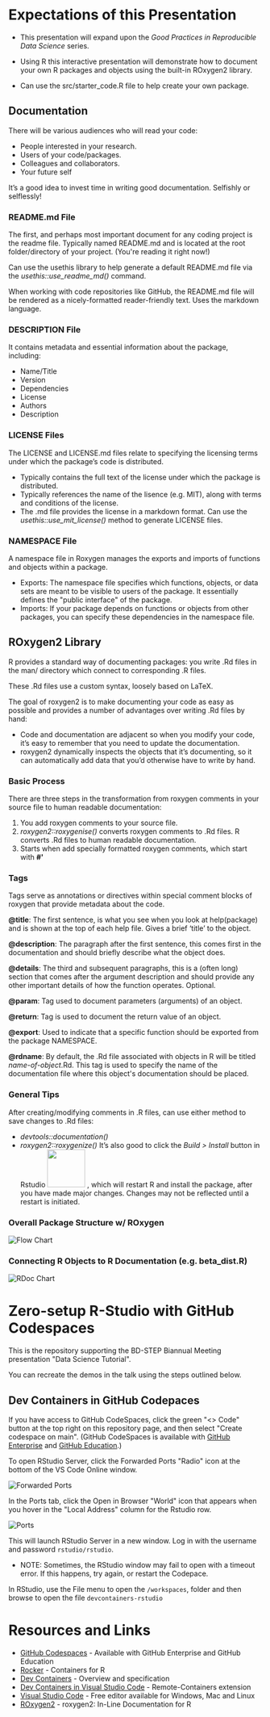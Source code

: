 # Expectations of this Presentation
-   This presentation will expand upon the *Good Practices in Reproducible Data Science* series.

-   Using R this interactive presentation will demonstrate how to document your own R packages and objects using the built-in ROxygen2 library.

-   Can use the src/starter_code.R file to help create your own package.

## Documentation
There will be various audiences who will read your code:
* People interested in your research.
* Users of your code/packages. 
* Colleagues and collaborators. 
* Your future self

It’s a good idea to invest time in writing good documentation. Selfishly or selflessly!

### README.md File

The first, and perhaps most important document for any coding project is the readme file. Typically named README.md and is located at the root folder/directory of your project. (You're reading it right now!)

Can use the usethis library to help generate a default README.md file via the *usethis::use_readme_md()* command. 

When working with code repositories like GitHub, the README.md file will be rendered as a nicely-formatted reader-friendly text. Uses the markdown language. 

### DESCRIPTION File
It contains metadata and essential information about the package, including:
* Name/Title
* Version
* Dependencies
* License 
* Authors
* Description

### LICENSE Files
The LICENSE and LICENSE.md files relate to specifying the licensing terms under which the package’s code is distributed. 
* Typically contains the full text of the license under which the package is distributed.
* Typically references the name of the lisence (e.g. MIT), along with terms and conditions of the license. 
* The .md file provides the license in a markdown format.
Can use the *usethis::use_mit_license()* method to generate LICENSE files.

### NAMESPACE File
A namespace file in Roxygen manages the exports and imports of functions and objects within a package.
* Exports: The namespace file specifies which functions, objects, or data sets are meant to be visible to users of the package. It essentially defines the "public interface" of the package.
* Imports: If your package depends on functions or objects from other packages, you can specify these dependencies in the namespace file. 

## ROxygen2 Library
R provides a standard way of documenting packages: you write .Rd files in the man/ directory which connect to corresponding .R files. 

These .Rd files use a custom syntax, loosely based on LaTeX.

The goal of roxygen2 is to make documenting your code as easy as possible and provides a number of advantages over writing .Rd files by hand:
* Code and documentation are adjacent so when you modify your code, it’s easy to remember that you need to update the documentation.
* roxygen2 dynamically inspects the objects that it’s documenting, so it can automatically add data that you’d otherwise have to write by hand.

### Basic Process
There are three steps in the transformation from roxygen comments in your source file to human readable documentation:
1. You add roxygen comments to your source file.
2. *roxygen2::roxygenise()* converts roxygen comments to .Rd files.
R converts .Rd files to human readable documentation.
3. Starts when add specially formatted roxygen comments, which start with **#'**

### Tags
Tags serve as annotations or directives within special comment blocks of roxygen that provide metadata about the code. 

**@title**: The first sentence, is what you see when you look at help(package) and is shown at the top of each help file. Gives a brief ‘title’ to the object. 

**@description**: The paragraph after the first sentence, this comes first in the documentation and should briefly describe what the object does.

**@details**: The third and subsequent paragraphs, this is a (often long) section that comes after the argument description and should provide any other important details of how the function operates. Optional.

**@param**: Tag used to document parameters (arguments) of an object.

**@return**: Tag is used to document the return value of an object.

**@export**: Used to indicate that a specific function should be exported from the package NAMESPACE. 

**@rdname**: By default, the .Rd file associated with objects in R will be titled _name-of-object_.Rd. This tag is used to specify the name of the documentation file where this object's documentation should be placed.

### General Tips
After creating/modifying comments in .R files, can use either method to save changes to .Rd files:
* *devtools::documentation()*
* *roxygen2::roxygenize()*
It’s also good to click the _Build > Install_ button in Rstudio <img src="misc/img/install_button.png" width="75"/> , which will restart R and install the package, after you have made major changes. Changes may not be reflected until a restart is initiated. 

### Overall Package Structure w/ ROxygen
![Flow Chart](misc/img/flow_diagram_doc.png)

### Connecting R Objects to R Documentation (e.g. beta_dist.R)
![RDoc Chart](misc/img/r_documetation_connections.png)

# Zero-setup R-Studio with GitHub Codespaces

This is the repository supporting the BD-STEP Biannual Meeting presentation "Data Science Tutorial".

You can recreate the demos in the talk using the steps outlined below.

## Dev Containers in GitHub Codepaces

If you have access to GitHub CodeSpaces, click the green "<> Code" button at the top right on this repository page, and then select "Create codespace on main". (GitHub CodeSpaces is available with [GitHub Enterprise](https://github.com/enterprise) and [GitHub Education](https://education.github.com/).)

To open RStudio Server, click the Forwarded Ports "Radio" icon at the bottom of the VS Code Online window.

![Forwarded Ports](/misc/img/forwarded_ports.png)

In the Ports tab, click the Open in Browser "World" icon that appears when you hover in the "Local Address" column for the Rstudio row.

![Ports](/misc/img/ports.png)

This will launch RStudio Server in a new window. Log in with the username and password `rstudio/rstudio`. 

* NOTE: Sometimes, the RStudio window may fail to open with a timeout error. If this happens, try again, or restart the Codepace.

In RStudio, use the File menu to open the `/workspaces`, folder and then browse to open the file `devcontainers-rstudio`

# Resources and Links
* [GitHub Codespaces](https://github.com/features/codespaces) - Available with GitHub Enterprise and GitHub Education
* [Rocker](https://www.rocker-project.org/) - Containers for R 
* [Dev Containers](https://containers.dev/) - Overview and specification
* [Dev Containers in Visual Studio Code](https://marketplace.visualstudio.com/items?itemName=ms-vscode-remote.remote-containers) - Remote-Containers extension 
* [Visual Studio Code](https://code.visualstudio.com/) - Free editor available for Windows, Mac and Linux
* [ROxygen2](https://cran.r-project.org/web/packages/roxygen2/) - roxygen2: In-Line Documentation for R
